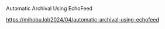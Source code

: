 Automatic Archival Using EchoFeed

[<span class="invisible">https://</span><span class="ellipsis">mihobu.lol/2024/04/automatic-a</span><span class="invisible">rchival-using-echofeed</span>](https://mihobu.lol/2024/04/automatic-archival-using-echofeed)